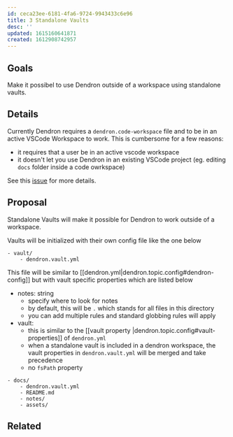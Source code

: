 ```yaml
---
id: ceca23ee-6181-4fa6-9724-9943433c6e96
title: 3 Standalone Vaults
desc: ''
updated: 1615160641871
created: 1612908742957
---
```


## Goals

Make it possibel to use Dendron outside of a workspace using standalone vaults.

## Details

Currently Dendron requires a `dendron.code-workspace` file and to be in an active VSCode Workspace to work. This is cumbersome for a few reasons:
- it requires that a user be in an active vscode workspace
- it doesn't let you use Dendron in an existing VSCode project (eg. editing `docs` folder inside a code owrkspace)

See this [issue](https://github.com/dendronhq/dendron/issues/402) for more details.

## Proposal

Standalone Vaults will make it possible for Dendron to work outside of a workspace. 

Vaults will be initialized with their own config file like the one below

```
- vault/
    - dendron.vault.yml
```

This file will be similar to [[dendron.yml|dendron.topic.config#dendron-config]] but with vault specific properties which are listed below

- notes: string
    - specify where to look for notes
    - by default, this will be `.` which stands for all files in this directory 
    - you can add multiple rules and standard globbing rules will apply
- vault:
    - this is similar to the [[vault property |dendron.topic.config#vault-properties]] of `dendron.yml`
    - when a standalone vault is included in a dendron workspace, the vault properties in `dendron.vault.yml` will be merged and take precedence
    - no `fsPath` property 


```
- docs/
    - dendron.vault.yml
    - README.md
    - notes/
    - assets/
```



## Related
